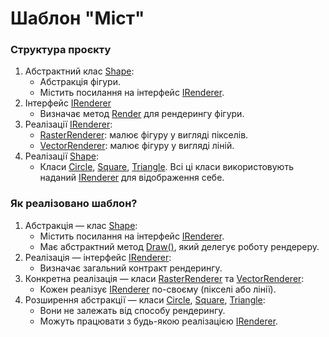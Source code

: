 # Шаблон "Міст"
### Структура проєкту
1. Абстрактний клас [Shape](./ClassLibrary/Shape.cs):
    - Абстракція фігури.
    - Містить посилання на інтерфейс [IRenderer](./ClassLibrary/IRenderer.cs).
2. Інтерфейс [IRenderer](./ClassLibrary/IRenderer.cs)
    - Визначає метод [Render](./ClassLibrary/IRenderer.cs#L5C9-L5C39) для рендерингу фігури.
3. Реалізації [IRenderer](./ClassLibrary/IRenderer.cs):
    - [RasterRenderer](./ClassLibrary/RasterRenderer.cs): малює фігуру у вигляді пікселів.
    - [VectorRenderer](./ClassLibrary/VectorRenderer.cs): малює фігуру у вигляді ліній.
4. Реалізації [Shape](./ClassLibrary/Shape.cs):
    - Класи [Circle](./ClassLibrary/Circle.cs), [Square](./ClassLibrary/Square.cs), [Triangle](./ClassLibrary/Triangle.cs). Всі ці класи використовують наданий [IRenderer](./ClassLibrary/IRenderer.cs) для відображення себе.
### Як реалізовано шаблон?
1. Абстракція — клас [Shape](./ClassLibrary/Shape.cs):
    - Містить посилання на інтерфейс [IRenderer](./ClassLibrary/IRenderer.cs).
    - Має абстрактний метод [Draw()](./ClassLibrary/Shape.cs#L12), який делегує роботу рендереру.
2. Реалізація — інтерфейс [IRenderer](./ClassLibrary/IRenderer.cs):
    - Визначає загальний контракт рендерингу.
3. Конкретна реалізація — класи [RasterRenderer](./ClassLibrary/RasterRenderer.cs) та [VectorRenderer](./ClassLibrary/VectorRenderer.cs):
    - Кожен реалізує [IRenderer](./ClassLibrary/IRenderer.cs) по-своєму (пікселі або лінії).
4. Розширення абстракції — класи [Circle](./ClassLibrary/Circle.cs), [Square](./ClassLibrary/Square.cs), [Triangle](./ClassLibrary/Triangle.cs):
    - Вони не залежать від способу рендерингу.
    - Можуть працювати з будь-якою реалізацією [IRenderer](./ClassLibrary/IRenderer.cs).
